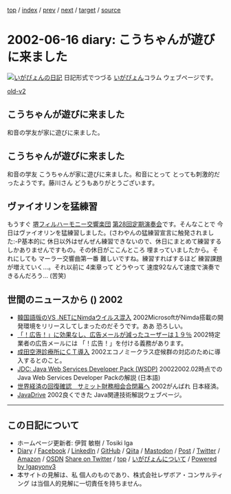 [top](../index.html) 
 / [index](index.html) 
 / [prev](ig020614.html) 
 / [next](ig020617.html) 
 / [target](https://www.igapyon.jp/igapyon/diary/2002/ig020616.html) 
 / [source](https://github.com/igapyon/diary/blob/master/2002/ig020616.src.md) 

2002-06-16 diary: こうちゃんが遊びに来ました
=====================================================================================================
[![いがぴょんの日記](https://www.igapyon.jp/igapyon/diary/images/iga202308_128.jpg "いがぴょん")](https://www.igapyon.jp/igapyon/diary/memo/memoigapyon.html) 日記形式でつづる [いがぴょん](https://www.igapyon.jp/igapyon/diary/memo/memoigapyon.html)コラム ウェブページです。

[old-v2](ig020616-orig.html)

## こうちゃんが遊びに来ました

和音の学友が家に遊びに来ました。


## こうちゃんが遊びに来ました

和音の学友 こうちゃんが家に遊びに来ました。和音にとって とっても刺激的だったようです。藤川さん どうもありがとうございます。

## ヴァイオリンを猛練習

もうすぐ [堺フィルハーモニー交響楽団](http://orchestra.musicinfo.co.jp/~sakai-ph/) [第28回定期演奏会](http://orchestra.musicinfo.co.jp/~sakai-ph/reguler.html)です。そんなことで 今日はヴァイオリンを猛練習しました。(さわやんの猛練習宣言に触発されました:-P基本的に 休日以外はぜんぜん練習できないので、休日にまとめて練習するしかありませんですもの。その休日がここんところ 埋まっていましたから。それにしても マーラー交響曲第一番 難しいですね。練習すればするほど 練習課題が増えていく…。それ以前に
4楽章って どうやって 速度92なんて速度で演奏できるんだろう… (苦笑)

## 世間のニュースから () 2002

* [韓国語版のVS .NETにNimdaウイルス混入](http://www.zdnet.co.jp/news/0206/15/nebt_03.html)  2002MicrosoftがNimda搭載の開発環境をリリースしてしまったのだそうです。ああ 恐ろしい。
* [「！広告！」に効果なし、広告メールが減ったユーザーは１９％](http://japan.internet.com/research/20020612/1.html)  2002特定業者の広告メールには 「！広告！」を付ける義務があります。
* [成田空港診療所にＣＴ導入](http://www.nhk.or.jp/news/2002/06/16/grri84000000cw5l.html)  2002エコノミークラス症候群の対応のために導入するとのこと。
* [JDC: Java Web Services Developer Pack (WSDP)](http://jdc.sun.co.jp/technicalArticles/WSPack/)  20022002.02時点での Java Web Services Developer Packの解説 (日本語)
* [世界経済の回復確認　サミット財務相会合閉幕へ](http://www.asahi.com/business/update/0615/008.html)  2002がんばれ 日本経済。
* [JavaDrive](http://www.javadrive.jp/)  2002良くできた Java関連技術解説ウェブページ。


----------------------------------------------------------------------------------------------------

## この日記について

* ホームページ更新者: 伊賀 敏樹 / Tosiki Iga
* [Diary](https://www.igapyon.jp/igapyon/diary/) / [Facebook](https://www.facebook.com/igapyon) / [LinkedIn](https://www.linkedin.com/in/toshikiiga) / [GitHub](https://github.com/igapyon) / [Qiita](https://qiita.com/igapyon) / [Mastodon](https://social.vivaldi.net/@igapyon) / [Post](https://post.news/igapyon) / [Twitter](https://twitter.com/ToshikiIga) / [Amazon](https://www.amazon.co.jp/%E4%BC%8A%E8%B3%80-%E6%95%8F%E6%A8%B9/e/B004LTQWCQ) / [OSDN](https://ja.osdn.net/users/iga/)
[Share on Twitter](https://twitter.com/intent/tweet?hashtags=igapyon%2Cdiary%2C%E3%81%84%E3%81%8C%E3%81%B4%E3%82%87%E3%82%93&text=%E3%81%93%E3%81%86%E3%81%A1%E3%82%83%E3%82%93%E3%81%8C%E9%81%8A%E3%81%B3%E3%81%AB%E6%9D%A5%E3%81%BE%E3%81%97%E3%81%9F&url=https%3A%2F%2Fwww.igapyon.jp%2Figapyon%2Fdiary%2F2002%2Fig020616.html) / [top](../index.html) / [いがぴょんについて](https://www.igapyon.jp/igapyon/diary/memo/memoigapyon.html) / [Powered by Igapyonv3](https://github.com/igapyon/igapyonv3)
* 本サイトの見解は、私 個人のものであり、株式会社レザボア・コンサルティング は当個人的見解に一切責任を持ちません。 
